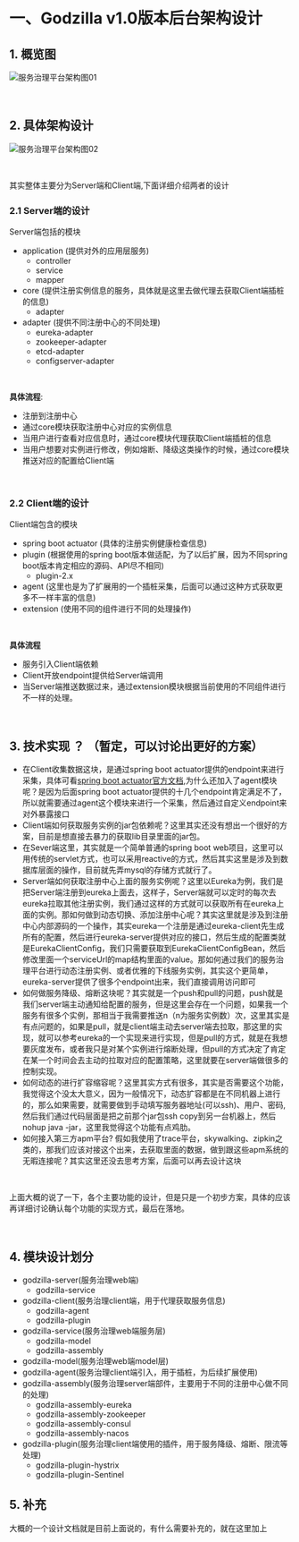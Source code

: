 # 一、Godzilla v1.0版本后台架构设计
## 1. 概览图
![服务治理平台架构图01](https://github.com/starboyate/Godzilla/blob/master/img/%E6%9C%8D%E5%8A%A1%E6%B2%BB%E7%90%86%E5%B9%B3%E5%8F%B0%E6%9E%B6%E6%9E%84%E5%9B%BE01.png)

<br/>

## 2. 具体架构设计
![服务治理平台架构图02](https://github.com/starboyate/Godzilla/blob/master/img/%E6%9C%8D%E5%8A%A1%E6%B2%BB%E7%90%86%E5%B9%B3%E5%8F%B0%E6%9E%B6%E6%9E%84%E5%9B%BE02.png)

<br/>

其实整体主要分为Server端和Client端,下面详细介绍两者的设计

### 2.1 Server端的设计
Server端包括的模块
- application (提供对外的应用层服务)
    - controller
    - service
    - mapper
- core (提供注册实例信息的服务，具体就是这里去做代理去获取Client端插桩的信息)
   - adapter
- adapter (提供不同注册中心的不同处理)
   - eureka-adapter
   - zookeeper-adapter
   - etcd-adapter
   - configserver-adapter
   
<br/>

__**具体流程**__: 
- 注册到注册中心
- 通过core模块获取注册中心对应的实例信息
- 当用户进行查看对应信息时，通过core模块代理获取Client端插桩的信息
- 当用户想要对实例进行修改，例如熔断、降级这类操作的时候，通过core模块推送对应的配置给Client端

<br/>

### 2.2 Client端的设计
Client端包含的模块
- spring boot actuator (具体的注册实例健康检查信息)
- plugin (根据使用的spring boot版本做适配，为了以后扩展，因为不同spring boot版本肯定相应的源码、API尽不相同)
    - plugin-2.x
- agent (这里也是为了扩展用的一个插桩采集，后面可以通过这种方式获取更多不一样丰富的信息)
- extension (使用不同的组件进行不同的处理操作)

<br/>

 __**具体流程**__
 - 服务引入Client端依赖
 - Client开放endpoint提供给Server端调用
 - 当Server端推送数据过来，通过extension模块根据当前使用的不同组件进行不一样的处理。

<br/>

## 3. 技术实现 ？ （暂定，可以讨论出更好的方案）
- 在Client收集数据这块，是通过spring boot actuator提供的endpoint来进行采集，具体可看[spring boot actuator官方文档](https://docs.spring.io/spring-boot/docs/2.1.6.RELEASE/reference/html/production-ready-endpoints.html),为什么还加入了agent模块呢？是因为后面spring boot actuator提供的十几个endpoint肯定满足不了，所以就需要通过agent这个模块来进行一个采集，然后通过自定义endpoint来对外暴露接口
- Client端如何获取服务实例的jar包依赖呢？这里其实还没有想出一个很好的方案，目前是想直接去暴力的获取lib目录里面的jar包。
- 在Sever端这里，其实就是一个简单普通的spring boot web项目，这里可以用传统的servlet方式，也可以采用reactive的方式，然后其实这里是涉及到数据库层面的操作，目前就先弄mysql的存储方式就行了。
- Server端如何获取注册中心上面的服务实例呢？这里以Eureka为例，我们是把Server端注册到eureka上面去，这样子，Server端就可以定时的每次去eureka拉取其他注册实例，我们通过这样的方式就可以获取所有在eureka上面的实例。那如何做到动态切换、添加注册中心呢？其实这里就是涉及到注册中心内部源码的一个操作，其实eureka一个注册是通过eureka-client先生成所有的配置，然后进行eureka-server提供对应的接口，然后生成的配置类就是EurekaClientConfig，我们只需要获取到EurekaClientConfigBean，然后修改里面一个serviceUrl的map结构里面的value。那如何通过我们的服务治理平台进行动态注册实例、或者优雅的下线服务实例，其实这个更简单，eureka-server提供了很多个endpoint出来，我们直接调用访问即可
- 如何做服务降级、熔断这块呢？其实就是一个push和pull的问题，push就是我们server端主动通知给配置的服务，但是这里会存在一个问题，如果我一个服务有很多个实例，那相当于我需要推送n（n为服务实例数）次，这里其实是有点问题的，如果是pull，就是client端主动去server端去拉取，那这里的实现，就可以参考eureka的一个实现来进行实现，但是pull的方式，就是在我想要灰度发布，或者我只是对某个实例进行熔断处理，但pull的方式决定了肯定在某一个时间会去主动的拉取对应的配置策略，这里就要在server端做很多的控制实现。
- 如何动态的进行扩容缩容呢？这里其实方式有很多，其实是否需要这个功能，我觉得这个没太大意义，因为一般情况下，动态扩容都是在不同机器上进行的，那么如果需要，就需要做到手动填写服务器地址(可以ssh)、用户、密码,然后我们通过代码层面是把之前那个jar包ssh copy到另一台机器上，然后nohup java -jar，这里我觉得这个功能有点鸡肋。
- 如何接入第三方apm平台? 假如我使用了trace平台，skywalking、zipkin之类的，那我们应该对接这个出来，去获取里面的数据，做到跟这些apm系统的无暇连接呢？其实这里还没去思考方案，后面可以再去设计这块

<br/>

上面大概的说了一下，各个主要功能的设计，但是只是一个初步方案，具体的应该再详细讨论确认每个功能的实现方式，最后在落地。

<br/>

## 4. 模块设计划分
- godzilla-server(服务治理web端)
    - godzilla-service
- godzilla-client(服务治理client端，用于代理获取服务信息)
    - godzilla-agent
    - godzilla-plugin
- godzilla-service(服务治理web端服务层)
    - godzilla-model
    - godzilla-assembly
- godzilla-model(服务治理web端model层)
- godzilla-agent(服务治理client端引入，用于插桩，为后续扩展使用)
- godzilla-assembly(服务治理server端部件，主要用于不同的注册中心做不同的处理)
    - godzilla-assembly-eureka
    - godzilla-assembly-zookeeper
    - godzilla-assembly-consul
    - godzilla-assembly-nacos
- godzilla-plugin(服务治理client端使用的插件，用于服务降级、熔断、限流等处理)
    - godzilla-plugin-hystrix
    - godzilla-plugin-Sentinel
 
 
## 5. 补充

大概的一个设计文档就是目前上面说的，有什么需要补充的，就在这里加上
 
